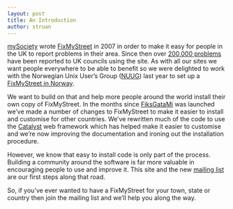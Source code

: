 ```yaml
---
layout: post
title: An Introduction
author: struan
---
```


[mySociety](https://www.mysociety.org/) wrote
[FixMyStreet](https://www.fixmystreet.com/) in 2007 in order to make it easy for
people in the UK to report problems in their area. Since then over
[200,000 problems](https://www.mysociety.org/2012/01/24/fixmystreet-another-big-number/)
have been reported to UK councils using the site. As with all our
sites we want people everywhere to be able to benefit so we were delighted to
work with the Norwegian Unix User’s Group ([NUUG](http://www.nuug.no))
last year to set up a [FixMyStreet in Norway](http://www.fiksgatami.no/).

We want to build on that and help more people around the world install their
own copy of FixMyStreet. In the months since
[FiksGataMi](http://www.fiksgatami.no/) was launched we&#8217;ve made a number
of changes to FixMyStreet to make it easier to install and customise for other
countries. We&#8217;ve rewritten much of the code to use the
[Catalyst](http://www.catalystframework.org/) web framework which has
helped make it easier to customise and we&#8217;re now improving the
documentation and ironing out the installation procedure.

However, we know that easy to install code is only part of the process.
Building a community around the software is far more valuable in encouraging
people to use and improve it. This site and the new
[mailing list](https://secure.mysociety.org/admin/lists/mailman/listinfo/fixmystreet)
are our first steps along that road.

So, if you&#8217;ve ever wanted to have a FixMyStreet for your town, state or
country then join the mailing list and we&#8217;ll help you along the way.

